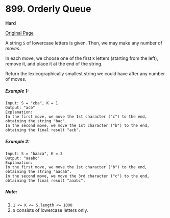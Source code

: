 # 899. Orderly Queue

**Hard**

[Original Page](https://leetcode.com/problems/orderly-queue/)

A string `S` of lowercase letters is given.  Then, we may make any number of _moves_.

In each move, we choose one of the first `K` letters (starting from the left), remove it, and place it at the end of the string.

Return the lexicographically smallest string we could have after any number of moves.

##### Example 1:
```
Input: S = "cba", K = 1
Output: "acb"
Explanation: 
In the first move, we move the 1st character ("c") to the end, obtaining the string "bac".
In the second move, we move the 1st character ("b") to the end, obtaining the final result "acb".
```

##### Example 2: 
```
Input: S = "baaca", K = 3
Output: "aaabc"
Explanation: 
In the first move, we move the 1st character ("b") to the end, obtaining the string "aacab".
In the second move, we move the 3rd character ("c") to the end, obtaining the final result "aaabc".
```

##### Note:
1. `1 <= K <= S.length <= 1000`
2. `S` consists of lowercase letters only.
